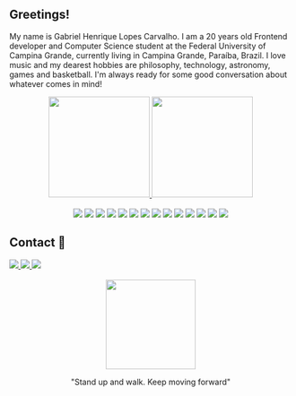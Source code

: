 <h2>Greetings!</h2>
<p>My name is Gabriel Henrique Lopes Carvalho. I am a 20 years old Frontend developer and Computer Science student at the Federal University of Campina Grande, currently living in Campina Grande, Paraíba, Brazil. I love music and my dearest hobbies are philosophy, technology, astronomy, games and basketball. I'm always ready for some good conversation about whatever comes in mind!</p>

<div align="center">
  <a href="https://github.com/Gabrielhlc">
  <img height="180em" src="https://github-readme-stats.vercel.app/api?username=Gabrielhlc&show_icons=true&theme=tokyonight&include_all_commits=true&count_private=true"/>
  <img height="180em" src="https://github-readme-stats.vercel.app/api/top-langs/?username=Gabrielhlc&layout=compact&langs_count=7&theme=tokyonight"/>
  </a>
</div>

<div align="center">
  <br>
  <img src="https://img.shields.io/badge/JavaScript-F7DF1E?style=for-the-badge&logo=javascript&logoColor=black"/>
  <img src="https://img.shields.io/badge/TypeScript-007ACC?style=for-the-badge&logo=typescript&logoColor=white"/>
  <img src="https://img.shields.io/badge/React-20232A?style=for-the-badge&logo=react&logoColor=61DAFB"/>
  <img src="https://img.shields.io/badge/next.js-000000?style=for-the-badge&logo=nextdotjs&logoColor=white"/>
  <img src="https://img.shields.io/badge/React_Native-20232A?style=for-the-badge&logo=react&logoColor=61DAFB"/>
  <img src="https://img.shields.io/badge/HTML5-E34F26?style=for-the-badge&logo=html5&logoColor=white"/>
  <img src="https://img.shields.io/badge/CSS3-1572B6?style=for-the-badge&logo=css3&logoColor=white"/>
  <img src="https://img.shields.io/badge/Java-ED8B00?style=for-the-badge&logo=java&logoColor=white"/>
  <img src="https://img.shields.io/badge/styled--components-DB7093?style=for-the-badge&logo=styled-components&logoColor=white"/>
  <img src="https://img.shields.io/badge/Tailwind_CSS-38B2AC?style=for-the-badge&logo=tailwind-css&logoColor=white"/>
  <img src="https://img.shields.io/badge/Chakra--UI-319795?style=for-the-badge&logo=chakra-ui&logoColor=white"/>
  <img src="https://img.shields.io/badge/Bootstrap-563D7C?style=for-the-badge&logo=bootstrap&logoColor=white"/>
  <img src="https://img.shields.io/badge/Sass-CC6699?style=for-the-badge&logo=sass&logoColor=white"/>
  <img src="https://img.shields.io/badge/eslint-3A33D1?style=for-the-badge&logo=eslint&logoColor=white"/>
</div>

<div>
  <h2>Contact 📱</h2> 
  <a href="https://www.linkedin.com/in/gabriel-carvalho-54790b21b/">
  <img src="https://img.shields.io/badge/LinkedIn-0077B5?style=for-the-badge&logo=linkedin&logoColor=white"/>
  </a>
  <a href="https://instagram.com/gabrielhenlc">
  <img src="https://img.shields.io/badge/Instagram-E4405F?style=for-the-badge&logo=instagram&logoColor=white"/>
  </a>
  <a href = "mailto:gabrielhenlc@gmail.com">
  <img src="https://img.shields.io/badge/Gmail-D14836?style=for-the-badge&logo=gmail&logoColor=white">
  </a>
  <br>
  <br>
</div>

<div align="center">
<img width="160" src="https://www.pngkey.com/png/full/314-3143780_transmutation-circle-stickers-by-th3lord-fullmetal-alchemist-brotherhood.png"/>
<p>"Stand up and walk. Keep moving forward"</p>
</div>
